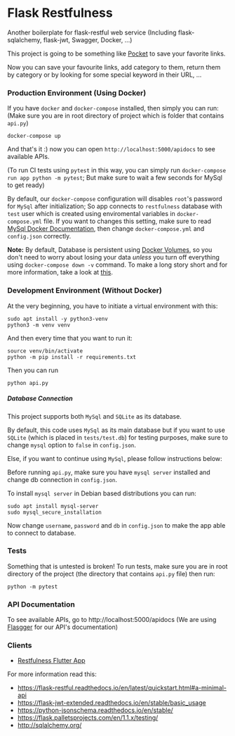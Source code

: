 # Flask Restfulness

Another boilerplate for flask-restful web service (Including flask-sqlalchemy, flask-jwt, Swagger, Docker, ...)

This project is going to be something like [Pocket](https://getpocket.com/) to save your favorite links.

Now you can save your favourite links, add category to them, return them by category or by looking
for some special keyword in their URL, ...

### Production Environment (Using Docker)

If you have `docker` and `docker-compose` installed, then simply you can run:
(Make sure you are in root directory of project which is folder that contains `api.py`)
```
docker-compose up
```
And that's it :) now you can open `http://localhost:5000/apidocs` to see available APIs.


(To run CI tests using `pytest` in this way, you can simply run `docker-compose run app python -m pytest`; But make sure to wait a few seconds for MySql to get ready)

By default, our `docker-compose` configuration will disables `root`'s password for `MySql` after initialization; So app connects to `restfulness` database with `test` user which is created using enviromental variables in `docker-compose.yml` file. If you want to changes this setting, make
sure to read [MySql Docker Documentation](https://hub.docker.com/_/mysql), then change `docker-compose.yml` and `config.json` correctly.

**Note:** By default, Database is persistent using [Docker Volumes](https://docs.docker.com/storage/volumes/), so you don't need to worry about losing your data *unless* you turn off everything using `docker-compose down -v` command. To make a long story short and for more information, take a look
at [this](https://stackoverflow.com/a/39208187/5229664).


### Development Environment (Without Docker)

At the very beginning, you have to initiate a virtual environment with this:

```
sudo apt install -y python3-venv
python3 -m venv venv
```

And then every time that you want to run it:

```
source venv/bin/activate
python -m pip install -r requirements.txt
```

Then you can run

```
python api.py
```

##### Database Connection

This project supports both `MySql` and `SQLite` as its database.

By default, this code uses `MySql` as its main database but if you want to use `SQLite` (which is placed in `tests/test.db`) for testing purposes, make sure to change `mysql` option to `false` in `config.json`.

Else, if you want to continue using `MySql`, please follow instructions below:

Before running `api.py`, make sure you have `mysql server` installed and change db connection in
`config.json`.

To install `mysql server` in Debian based distributions you can run:

```
sudo apt install mysql-server
sudo mysql_secure_installation
```

Now change `username`, `password` and `db` in `config.json` to make the app able to connect
to database.

### Tests

Something that is untested is broken!
To run tests, make sure you are in root directory of the project (the directory that contains `api.py` file) then run:
```
python -m pytest
```

### API Documentation
To see available APIs, go to http://localhost:5000/apidocs
(We are using [Flasgger](https://github.com/flasgger/flasgger) for our API's documentation)


### Clients
- [Restfulness Flutter App](https://github.com/Restfulness/Restfulness-flutter-app)


For more information read this:

* https://flask-restful.readthedocs.io/en/latest/quickstart.html#a-minimal-api
* https://flask-jwt-extended.readthedocs.io/en/stable/basic_usage
* https://python-jsonschema.readthedocs.io/en/stable/
* https://flask.palletsprojects.com/en/1.1.x/testing/
* http://sqlalchemy.org/
